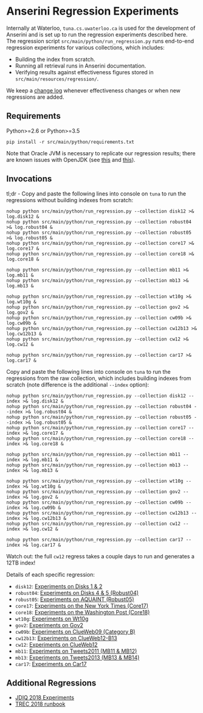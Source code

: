 # Anserini Regression Experiments

Internally at Waterloo, `tuna.cs.uwaterloo.ca` is used for the development of Anserini and is set up to run the regression experiments described here.
The regression script `src/main/python/run_regression.py` runs end-to-end regression experiments for various collections, which includes:

+ Building the index from scratch.
+ Running all retrieval runs in Anserini documentation.
+ Verifying results against effectiveness figures stored in `src/main/resources/regression/`.

We keep a [change log](regressions-log.md) whenever effectiveness changes or when new regressions are added.

## Requirements

Python>=2.6 or Python>=3.5

```
pip install -r src/main/python/requirements.txt
```

Note that Oracle JVM is necessary to replicate our regression results; there are known issues with OpenJDK (see [this](https://github.com/castorini/Anserini/pull/590) and [this](https://github.com/castorini/Anserini/issues/592)).

## Invocations

tl;dr - Copy and paste the following lines into console on `tuna` to run the regressions without building indexes from scratch:

```
nohup python src/main/python/run_regression.py --collection disk12 >& log.disk12 &
nohup python src/main/python/run_regression.py --collection robust04 >& log.robust04 &
nohup python src/main/python/run_regression.py --collection robust05 >& log.robust05 &
nohup python src/main/python/run_regression.py --collection core17 >& log.core17 &
nohup python src/main/python/run_regression.py --collection core18 >& log.core18 &

nohup python src/main/python/run_regression.py --collection mb11 >& log.mb11 &
nohup python src/main/python/run_regression.py --collection mb13 >& log.mb13 &

nohup python src/main/python/run_regression.py --collection wt10g >& log.wt10g &
nohup python src/main/python/run_regression.py --collection gov2 >& log.gov2 &
nohup python src/main/python/run_regression.py --collection cw09b >& log.cw09b &
nohup python src/main/python/run_regression.py --collection cw12b13 >& log.cw12b13 &
nohup python src/main/python/run_regression.py --collection cw12 >& log.cw12 &

nohup python src/main/python/run_regression.py --collection car17 >& log.car17 &
```

Copy and paste the following lines into console on `tuna` to run the regressions from the raw collection, which includes building indexes from scratch (note difference is the additional `--index` option):

```
nohup python src/main/python/run_regression.py --collection disk12 --index >& log.disk12 &
nohup python src/main/python/run_regression.py --collection robust04 --index >& log.robust04 &
nohup python src/main/python/run_regression.py --collection robust05 --index >& log.robust05 &
nohup python src/main/python/run_regression.py --collection core17 --index >& log.core17 &
nohup python src/main/python/run_regression.py --collection core18 --index >& log.core18 &

nohup python src/main/python/run_regression.py --collection mb11 --index >& log.mb11 &
nohup python src/main/python/run_regression.py --collection mb13 --index >& log.mb13 &

nohup python src/main/python/run_regression.py --collection wt10g --index >& log.wt10g &
nohup python src/main/python/run_regression.py --collection gov2 --index >& log.gov2 &
nohup python src/main/python/run_regression.py --collection cw09b --index >& log.cw09b &
nohup python src/main/python/run_regression.py --collection cw12b13 --index >& log.cw12b13 &
nohup python src/main/python/run_regression.py --collection cw12 --index >& log.cw12 &

nohup python src/main/python/run_regression.py --collection car17 --index >& log.car17 &
```

Watch out: the full `cw12` regress takes a couple days to run and generates a 12TB index!

Details of each specific regression:

+ `disk12`: [Experiments on Disks 1 &amp; 2](experiments-disk12.md)
+ `robust04`: [Experiments on Disks 4 &amp; 5 (Robust04)](experiments-robust04.md)
+ `robust05`: [Experiments on AQUAINT (Robust05)](experiments-robust05.md)
+ `core17`: [Experiments on the New York Times (Core17)](experiments-core17.md)
+ `core18`: [Experiments on the Washington Post (Core18)](experiments-core18.md)
+ `wt10g`: [Experiments on Wt10g](experiments-wt10g.md)
+ `gov2`: [Experiments on Gov2](experiments-gov2.md)
+ `cw09b`: [Experiments on ClueWeb09  (Category B)](experiments-cw09b.md)
+ `cw12b13`: [Experiments on ClueWeb12-B13](experiments-cw12b13.md)
+ `cw12`: [Experiments on ClueWeb12](experiments-cw12.md)
+ `mb11`: [Experiments on Tweets2011 (MB11 &amp; MB12)](experiments-mb11.md)
+ `mb13`: [Experiments on Tweets2013 (MB13 &amp; MB14)](experiments-mb13.md)
+ `car17`: [Experiments on Car17](experiments-car17.md)

## Additional Regressions

+ [JDIQ 2018 Experiments](experiments-jdiq2018.md)
+ [TREC 2018 runbook](experiments-trec2018.md)

